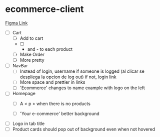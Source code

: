 # ecommerce-client

[Figma Link](https://www.figma.com/file/VXzSjUl7hOUqNhVtNRId1Q/Bootstrap-UI-Kit-(Community)?node-id=2489%3A799)

- [ ] Cart
    - [ ] Add to cart
    - [ ] + and - to each product
    - [ ] Make Order
    - [ ] More pretty
- [ ] NavBar
    - [ ] Instead of login, username if someone is logged (al clicar se despliega la opcion de log out) if not, login link
    - [ ] More space and prettier in links
    - [ ] 'Ecommerce' changes to name example with logo on the left  

- [ ] Homepage
    - [ ] A < p > when there is no products
    - [ ] 'Your e-commerce' better background


- [ ] Logo in tab title
- [ ] Product cards should pop out of background even when not hovered
